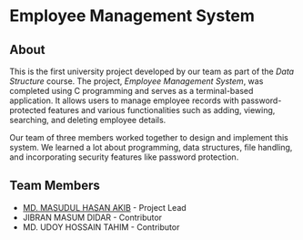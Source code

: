 # Employee Management System

## About
This is the first university project developed by our team as part of the *Data Structure* course. The project, *Employee Management System*, was completed using C programming and serves as a terminal-based application. It allows users to manage employee records with password-protected features and various functionalities such as adding, viewing, searching, and deleting employee details.

Our team of three members worked together to design and implement this system. We learned a lot about programming, data structures, file handling, and incorporating security features like password protection.

## Team Members
- [MD. MASUDUL HASAN AKIB](https://github.com/ak1bhasan) - Project Lead
- JIBRAN MASUM DIDAR - Contributor
- MD. UDOY HOSSAIN TAHIM - Contributor
